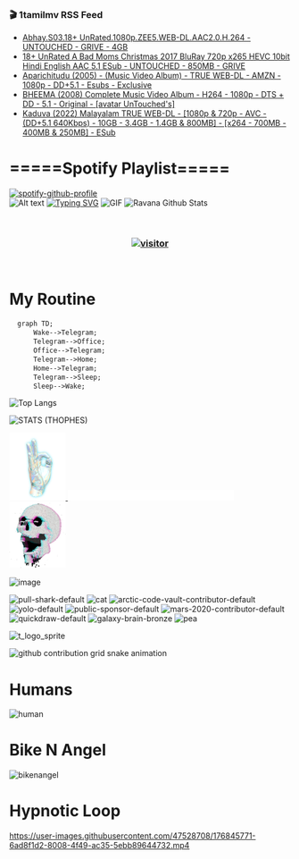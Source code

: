 ### 🎬 1tamilmv RSS Feed

<!-- BLOG-POST-LIST:START -->
- [Abhay.S03.18+ UnRated.1080p.ZEE5.WEB-DL.AAC2.0.H.264 - UNTOUCHED - GRIVE - 4GB](https://www.1tamilmv.pics/index.php?/forums/topic/166769-abhays0318-unrated1080pzee5web-dlaac20h264-untouched-grive-4gb/&do=findComment&comment=332771)
- [18+ UnRated A Bad Moms Christmas 2017 BluRay 720p x265 HEVC 10bit Hindi English AAC 5.1 ESub - UNTOUCHED - 850MB - GRIVE](https://www.1tamilmv.pics/index.php?/forums/topic/166862-18-unrated-a-bad-moms-christmas-2017-bluray-720p-x265-hevc-10bit-hindi-english-aac-51-esub-untouched-850mb-grive/&do=findComment&comment=332770)
- [Aparichitudu &lpar;2005&rpar; - &lpar;Music Video Album&rpar; - TRUE WEB-DL - AMZN - 1080p - DD+5.1 - Esubs - Exclusive](https://www.1tamilmv.pics/index.php?/forums/topic/166861-aparichitudu-2005-music-video-album-true-web-dl-amzn-1080p-dd51-esubs-exclusive/&do=findComment&comment=332769)
- [BHEEMA &lpar;2008&rpar; Complete Music Video Album - H264 - 1080p - DTS + DD - 5.1 - Original - [avatar UnTouched&#39;s]](https://www.1tamilmv.pics/index.php?/forums/topic/166860-bheema-2008-complete-music-video-album-h264-1080p-dts-dd-51-original-avatar-untoucheds/&do=findComment&comment=332768)
- [Kaduva &lpar;2022&rpar; Malayalam TRUE WEB-DL - [1080p &amp; 720p - AVC - &lpar;DD+5.1 640Kbps&rpar; - 10GB - 3.4GB - 1.4GB &amp; 800MB] - [x264 - 700MB - 400MB &amp; 250MB] - ESub](https://www.1tamilmv.pics/index.php?/forums/topic/166859-kaduva-2022-malayalam-true-web-dl-1080p-720p-avc-dd51-640kbps-10gb-34gb-14gb-800mb-x264-700mb-400mb-250mb-esub/&do=findComment&comment=332767)
<!-- BLOG-POST-LIST:END -->

# =====Spotify Playlist=====
[![spotify-github-profile](https://spotify-github-profile.vercel.app/api/view?uid=31rfzgmuvvewegdlxvlev4ynz4vu&cover_image=true&theme=default&bar_color=53b14f&bar_color_cover=true)](https://ravana69.github.io/rss)
</br>
![Alt text](https://spotify-recently-played-readme.vercel.app/api?user=31rfzgmuvvewegdlxvlev4ynz4vu)
[![Typing SVG](https://readme-typing-svg.herokuapp.com?color=%2336BCF7&center=true&vCenter=true&multiline=true&height=81&lines=I+AM+RAVANA;CONTACT+ME+ON+TELEGRAM%3A+%40R4V4N4)](https://git.io/typing-svg)
<img align="centre" height="400px" width="490px" alt="GIF" src="https://github.com/ravana69/ravana69/blob/master/rvm.gif" />
![Ravana Github Stats](https://github-readme-stats.vercel.app/api?username=ravana69&&show_icons=true&theme=radical)

<br />
<h3 align="center"> <a href="https://t.me/r4v4n4"><img src="https://profile-counter.glitch.me/ravana69/count.svg" alt="visitor" width="600"></a> </h3>
</br>

<H1>My Routine</H1>

```mermaid
  graph TD;
      Wake-->Telegram;
      Telegram-->Office;
      Office-->Telegram;
      Telegram-->Home;
      Home-->Telegram;
      Telegram-->Sleep;
      Sleep-->Wake;
```
![Top Langs](https://github-readme-stats.vercel.app/api/top-langs/?username=ravana69&&show_icons=true&theme=radical)

![STATS (THOPHES)](https://github-profile-trophy.vercel.app/?username=ravana69&theme=gruvbox&margin-w=10&margin-h=15&column=8)
<br />
<p align="left">
    <a href="#">
        <img width="20%" src="./assets/images/hand.gif" alt="" />
    </a>
    <a href="#">
        <img width="59%" src="./assets/images/spacer.png" alt="" >
    </a>
    <a href="#">
        <img width="20%" src="./assets/images/skull.gif" alt="" />
    </a>
</p>


![image](https://user-images.githubusercontent.com/47528708/175298537-0623dc00-7b1a-4ec1-b5b1-71768763a234.png)

<img width="148" alt="pull-shark-default" src="https://user-images.githubusercontent.com/47528708/176419715-70981865-4dc6-489a-8a1a-06842db67b15.gif"> <img width="148" alt="cat" src="https://user-images.githubusercontent.com/47528708/179149594-60701d0e-e626-415f-9958-80736351eadd.gif"> <img width="148" alt="arctic-code-vault-contributor-default" src="https://user-images.githubusercontent.com/47528708/175267501-e1fbbb8f-c2b2-4882-b865-2ac4debef26c.png"> <img width="148" alt="yolo-default" src="https://user-images.githubusercontent.com/47528708/175267654-281a1880-1129-4b7b-bf2f-de5dd2bc5afa.png"> <img width="148" alt="public-sponsor-default" src="https://user-images.githubusercontent.com/47528708/175268448-2e78cc75-fb25-4d76-bd22-7df520446b45.png"> <img width="148" alt="mars-2020-contributor-default" src="https://user-images.githubusercontent.com/47528708/175268475-de6d987a-3be9-4353-86a5-23b422559355.png"> <img width="148" alt="quickdraw-default" src="https://user-images.githubusercontent.com/47528708/179148665-33e7c2c8-5d95-413e-8b25-6862820a5fe7.png"> <img width="148" alt="galaxy-brain-bronze" src="https://user-images.githubusercontent.com/47528708/176419717-e2fdca8b-0fdc-47dd-9511-a7ff52178a33.gif"> <img width="148" alt="pea" src="https://user-images.githubusercontent.com/47528708/179149608-800ce6e1-7d24-4bfe-8e84-5628e6d5497d.gif">

![t_logo_sprite](https://user-images.githubusercontent.com/47528708/175293007-21ff1792-1fca-4be3-bcae-12fdc3aa414f.svg)

![github contribution grid snake animation](https://raw.githubusercontent.com/ravana69/ravana69/output/github-contribution-grid-snake-dark.svg#gh-dark-mode-only)

# Humans
<img width="170" alt="human" src="https://user-images.githubusercontent.com/47528708/176413829-c142d478-1c96-4c3c-a2a4-2dd35374c335.gif">

# Bike N Angel
<img width="170" alt="bikenangel" src="https://user-images.githubusercontent.com/47528708/176616968-3a44f91e-8016-477c-9bb5-c4689a1adbee.gif">

# Hypnotic Loop

https://user-images.githubusercontent.com/47528708/176845771-6ad8f1d2-8008-4f49-ac35-5ebb89644732.mp4

